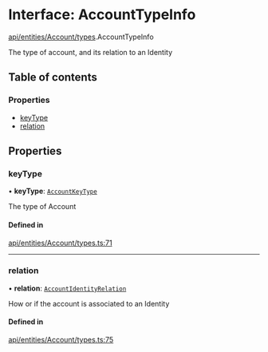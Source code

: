 # Interface: AccountTypeInfo

[api/entities/Account/types](../wiki/api.entities.Account.types).AccountTypeInfo

The type of account, and its relation to an Identity

## Table of contents

### Properties

- [keyType](../wiki/api.entities.Account.types.AccountTypeInfo#keytype)
- [relation](../wiki/api.entities.Account.types.AccountTypeInfo#relation)

## Properties

### keyType

• **keyType**: [`AccountKeyType`](../wiki/api.entities.Account.types.AccountKeyType)

The type of Account

#### Defined in

[api/entities/Account/types.ts:71](https://github.com/PolymeshAssociation/polymesh-sdk/blob/fe2e6dd1/src/api/entities/Account/types.ts#L71)

___

### relation

• **relation**: [`AccountIdentityRelation`](../wiki/api.entities.Account.types.AccountIdentityRelation)

How or if the account is associated to an Identity

#### Defined in

[api/entities/Account/types.ts:75](https://github.com/PolymeshAssociation/polymesh-sdk/blob/fe2e6dd1/src/api/entities/Account/types.ts#L75)
